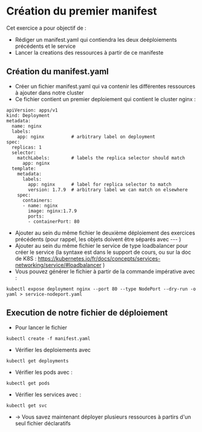 # Création du premier manifest

Cet exercice a pour objectif de :
* Rédiger un manifest.yaml qui contiendra les deux deéploiements précédents et le service
* Lancer la creations des ressources à partir de ce manifeste

## Création du manifest.yaml

* Créer un fichier manifest.yaml qui va contenir les différentes ressources à ajouter dans notre cluster 
* Ce fichier contient un premier deploiement qui contient le cluster nginx :
```
apiVersion: apps/v1
kind: Deployment
metadata:
  name: nginx
  labels:
    app: nginx          # arbitrary label on deployment
spec:
  replicas: 1
  selector:
    matchLabels:        # labels the replica selector should match
      app: nginx
  template:
    metadata:
      labels:
        app: nginx      # label for replica selector to match
        version: 1.7.9  # arbitrary label we can match on elsewhere
    spec:
      containers:
      - name: nginx
        image: nginx:1.7.9
        ports:
        - containerPort: 80
 ```
 * Ajouter au sein du même fichier le deuxième déploiement des exercices précédents (pour rappel, les objets doivent être séparés avec --- )
 * Ajouter au sein du même fichier le service de type loadbalancer pour créer le service (la syntaxe est dans le support de cours, ou sur la doc de K8S : https://kubernetes.io/fr/docs/concepts/services-networking/service/#loadbalancer )
 * Vous pouvez générer le fichier à partir de la commande impérative avec :
 ```
 kubectl expose deployment nginx --port 80 --type NodePort --dry-run -o yaml > service-nodeport.yaml
```

 ## Execution de notre fichier de déploiement
 * Pour lancer le fichier
 ```
 kubectl create -f manifest.yaml
 ```
 * Vérifier les deploiements avec 
 ```
 kubectl get deployments
 ```
 * Vérifier les pods avec :
 ```
 kubectl get pods
 ```
 * Vérifier les services avec :
 ```
 kubectl get svc
 ```
 * -> Vous savez maintenant déployer plusieurs ressources à partirs d'un seul fichier déclaratifs 
